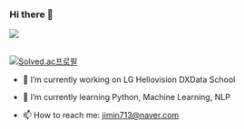 ### Hi there 👋
<img src="https://github-readme-stats.vercel.app/api/top-langs/?username=JMboy713&layout=compact"><br><br>


[![Solved.ac프로필](http://mazassumnida.wtf/api/generate_badge?boj=jimin713)](https://solved.ac/jimin713)
- 🔭 I’m currently working on LG Hellovision DXData School
- 🌱 I’m currently learning Python, Machine Learning, NLP

- 📫 How to reach me: <a href='jimin713@naver.com'>jimin713@naver.com</a>




<!--
**JMboy713/JMboy713** is a ✨ _special_ ✨ repository because its `README.md` (this file) appears on your GitHub profile.

Here are some ideas to get you started:
<img src="https://github-readme-stats.vercel.app/api?username=JMboy713&show_icons=true">

![!



- 👯 I’m looking to collaborate on ...
- 🤔 I’m looking for help with ...
- 💬 Ask me about ...

- 😄 Pronouns: ...
- ⚡ Fun fact: ...
-->
